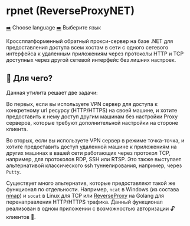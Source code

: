 # rpnet (ReverseProxyNET)

[➡️](https://github.com/Lifailon/ReverseProxyNET/blob/rsa/README.md) Choose language [➡️‍](https://github.com/Lifailon/ReverseProxyNET/blob/rsa/README_RU.md) Выберите язык

Кроссплатформенный обратный прокси-сервер на базе .NET для предоставления доступа всем хостам в сети с одного сетевого интерфейса к удаленным приложениям через протоколы HTTP и TCP доступных через другой сетевой интерфейс без лишних настроек.

## 💁 Для чего?

Данная утилита решает две задачи:

Во первых, если вы используете VPN сервер для доступа к конкретному url ресурсу (HTTP/HTTPS) на своей машине, и хотите предоставить к нему доступ другим машинам без настройки Proxy серверов, которые требуют дополнительной настройки на стороне клиента.

Во вторых, если вы используете VPN сервер в режиме точка-точка, и хотите предоставить доступ удаленной машине к приложениям на других машинах в вашей сети работающих через протокол TCP, например, для протоколов RDP, SSH или RTSP. Это также выступает альтернативой классического ssh туннелирования, например, через `Putty`.

Существует много альтернатив, которые предоставляют такой же функционал по отдельности. Например, `ncat` в Windows (из состава [nmap](https://github.com/nmap/nmap)) и `socat` в Linux для TCP или [ReverseProxy](https://github.com/ilanyu/ReverseProxy) на Golang для перенаправления HTTP/HTTPS трафика. Данный функционал реализован в одном приложении с возможностью авторизации 🔓 клиентов 🔑.

<!-- ## 🚀 Установка

## 📌 Использование

```PowerShell

```

## 📑 Журнал
-->
